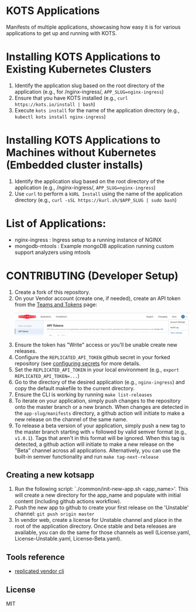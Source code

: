 KOTS Applications
==================

Manifests of multiple applications, showcasing how easy it is for various applications to get up and running with KOTS. 

# Installing KOTS Applications to Existing Kubernetes Clusters 

1. Identify the application slug based on the root directory of the application (e.g., for /nginx-ingress/, `APP_SLUG=nginx-ingress`)
2. Ensure that you have KOTS installed (e.g., `curl https://kots.io/install | bash`)
3. Execute `kots install` for the name of the application directory (e.g., `kubectl kots install nginx-ingress`)

# Installing KOTS Applications to Machines without Kubernetes (Embedded cluster installs)

1. Identify the application slug based on the root directory of the application (e.g., /nginx-ingress/, `APP_SLUG=nginx-ingress`)
2. Use `curl` to perform a `kURL Install` using the name of the application directory (e.g., `curl -sSL https://kurl.sh/$APP_SLUG | sudo bash`)

# List of Applications:  

* nginx-ingress : Ingress setup to a running instance of NGINX
* mongodb-mtools : Example mongoDB application running custom support analyzers using mtools

# CONTRIBUTING (Developer Setup)

1. Create a fork of this repository. 
2. On your Vendor account (create one, if needed), create an API token from the [Teams and Tokens](https://vendor.replicated.com/team/tokens) page: <p align="center"><img src="./doc/REPLICATED_API_TOKEN.png" width=600></img></p>
3. Ensure the token has "Write" access or you'll be unable create new releases. 
4. Configure the `REPLICATED_API_TOKEN` github secret in your forked repository (see [configuring secrets](https://help.github.com/en/github/automating-your-workflow-with-github-actions/virtual-environments-for-github-actions#creating-and-using-secrets-encrypted-variables) for more details. 
5. Set the `REPLICATED_API_TOKEN` in your local environment (e.g., `export REPLICATED_API_TOKEN=...`)
6. Go to the directory of the desired application (e.g., `nginx-ingress`) and copy the default makefile to the current directory.
7. Ensure the CLI is working by running `make list-releases`
7. To iterate on your application, simply push changes to the repository onto the master branch or a new branch. When changes are detected in the `app-slug/manifests` directory, a github action will initiate to make a new release on the channel of the same name. 
8. To release a beta version of your application, simply push a new tag to the master branch starting with `v` followed by valid semver format (e.g., `v1.0.1`). Tags that aren't in this format will be ignored. When this tag is detected, a github action will initiate to make a new release on the "Beta" channel across all applications. Alternatively, you can use the built-in semver functionality and run `make tag-next-release`

## Creating a new kotsapp

1. Run the following script: `./common/init-new-app.sh <app_name>'. This will create a new directory for the app_name and populate with initial content (including github actions workflow). 
2. Push the new app to github to create your first release on the 'Unstable' channel: `git push origin master`
3. In vendor web, create a license for Unstable channel and place in the root of the application directory. Once stable and beta releases are available, you can do the same for those channels as well (License.yaml, License-Unstable.yaml, License-Beta.yaml). 

## Tools reference

- [replicated vendor cli](https://github.com/replicatedhq/replicated)

## License

MIT
